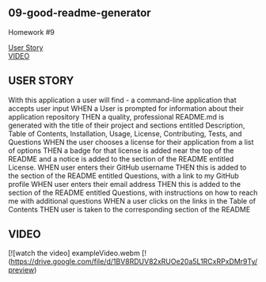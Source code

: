 ## 09-good-readme-generator
  Homework #9

[User Story](#user)<br>
[VIDEO](#VIDEO)<br>



## USER STORY
With this application a user will find -
a command-line application that accepts user input
WHEN a User is prompted for information about their application repository
THEN a quality, professional README.md is generated with the title of their project and sections entitled Description, Table of Contents, Installation, Usage, License, Contributing, Tests, and Questions
WHEN the user chooses a license for their application from a list of options
THEN a badge for that license is added near the top of the README and a notice is added to the section of the README entitled License.
WHEN user enters their GitHub username
THEN this is added to the section of the README entitled Questions, with a link to my GitHub profile
WHEN user enters their email address
THEN this is added to the section of the README entitled Questions, with instructions on how to reach me with additional questions
WHEN a user clicks on the links in the Table of Contents
THEN user is taken to the corresponding section of the README




## VIDEO
[![watch the video] exampleVideo.webm
[!(https://drive.google.com/file/d/1BV8RDUV82xRUOe20a5L1RCxRPxDMr9Ty/preview)